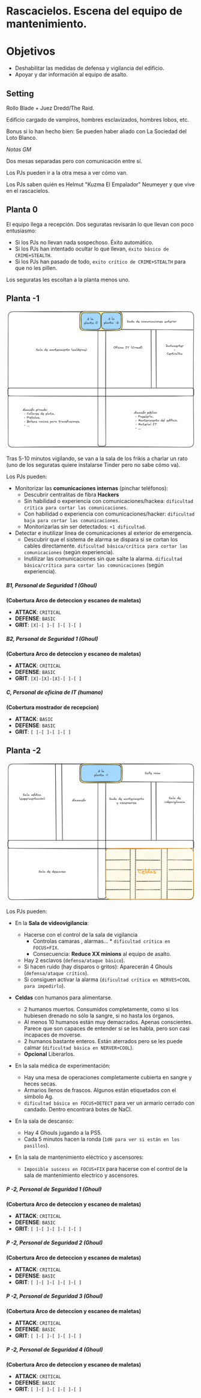 # Rascacielos. Escena del equipo de mantenimiento.

# Objetivos

  * Deshabilitar las medidas de defensa y vigilancia del edificio.
  * Apoyar y dar información al equipo de asalto.

## Setting

Rollo Blade + Juez Dredd/The Raid.  

Edificio cargado de vampiros, hombres esclavizados, hombres lobos, etc.  
  
Bonus si lo han hecho bien: Se pueden haber aliado con La Sociedad del Loto Blanco.  
  
 
  
*Notas GM*  

Dos mesas separadas pero con comunicación entre sí.  

Los PJs pueden ir a la otra mesa a ver cómo van.  
  
Los PJs saben quién es Helmut "Kuzma El Empalador" Neumeyer y que vive en el rascacielos.  
  
  
## Planta 0

El equipo llega a recepción.
Dos seguratas revisarán lo que llevan con poco entusiasmo:
 - Si los PJs no llevan nada sospechoso. Éxito automático.
 - Si los PJs han intentado ocultar lo que llevan, `éxito básico de CRIME+STEALTH`.
 - Si los PJs han pasado de todo, `exito crítico de CRIME+STEALTH` para que no les pillen.

Los seguratas les escoltan a la planta menos uno.


## Planta -1

![Plano planta -1](./imgs/rascacielos_planta_menos_1.png)

Tras 5-10 minutos vigilando, se van a la sala de los frikis a charlar un rato (uno de los seguratas quiere instalarse Tinder pero no sabe cómo va).

Los PJs pueden:  
  * Monitorizar las **comunicaciones internas** (pinchar teléfonos):
      * Descubrir centralitas de fibra **Hackers**
      * Sin habilidad o experiencia con comunicaciones/hackea: `dificultad crítica para cortar las comunicaciones`.
      * Con habilidad o experiencia con comunicaciones/hacker: `dificultad baja para cortar las comunicaciones`.
      * Monitorizarlas sin ser detectados: `+1 dificultad`.
  * Detectar e inutilizar linea de comunicaciones al exterior de emergencia.
      * Descubrir que el sistema de alarma se dispara si se cortan los cables directamente. `dificultad básica/crítica para cortar las comunicaciones` (según experiencia).
      * Inutilizar las comunicaciones sin que salte la alarma. `dificultad básica/crítica para cortar las comunicaciones` (según experiencia).



##### B1, Personal de Seguridad 1 (Ghoul)

**(Cobertura Arco de deteccion y escaneo de maletas)**

- **ATTACK**: `CRITICAL`
- **DEFENSE**: `BASIC`
- **GRIT**: `[X]-[ ]-[ ]-[ ]-[ ]`


##### B2, Personal de Seguridad 1 (Ghoul)

**(Cobertura Arco de deteccion y escaneo de maletas)**

- **ATTACK**: `CRITICAL`
- **DEFENSE**: `BASIC`
- **GRIT**: `[X]-[X]-[X]-[ ]-[ ]`

##### C, Personal de oficina de IT (humano)

**(Cobertura mostrador de recepcion)**

- **ATTACK**: `BASIC`
- **DEFENSE**: `BASIC`
- **GRIT**: `[ ]-[ ]-[ ]-[ ]`


## Planta -2

![Plano planta -2](./imgs/rascacielos_planta_menos_2.png)

Los PJs pueden:
  * En la **Sala de videovigilancia**:
      * Hacerse con el control de la sala de vigilancia
        * Controlas camaras , alarmas...  * `dificultad crítica en FOCUS+FIX`.
        * Consecuencia: **Reduce XX minions** al equipo de asalto.
      * Hay 2 esclavos (`defensa/ataque básico`).
      * Si hacen ruido (hay disparos o gritos): Aparecerán 4 Ghouls (`defensa/ataque crítico`).
      * Si consiguen activar la alarma (`dificultad crítica en NERVES+COOL para impedirlo`).

  * **Celdas** con humanos para alimentarse.
      * 2 humanos muertos. Consumidos completamente, como si los hubiesen drenado no sólo la sangre, si no hasta los órganos.
      * Al menos 10 humanos están muy demacrados. Apenas conscientes. Parece que son capaces de entender si se les habla, pero son casi incapaces de moverse.
      * 2 humanos bastante enteros. Están aterrados pero se les puede calmar (`dificultad básica en NERVER+COOL`).
      * **Opcional** Liberarlos.

  * En la sala médica de experimentación:
      * Hay una mesa de operaciones completamente cubierta en sangre y heces secas.
      * Armarios llenos de frascos. Algunos están etiquetados con el símbolo Ag.
      * `dificultad básica en FOCUS+DETECT` para ver un armario cerrado con candado. Dentro encontrará botes de NaCl.

  * En la sala de descanso:
      * Hay 4 Ghouls jugando a la PS5.
      * Cada 5 minutos hacen la ronda (`1d6 para ver si están en los pasillos`).


  * En la sala de mantenimiento eléctrico y ascensores:
    * `Imposible suscess en FOCUS+FIX` para hacerse con el control de la sala de mantenimiento electrico y ascensores.


##### P -2, Personal de Seguridad 1 (Ghoul)

**(Cobertura Arco de deteccion y escaneo de maletas)**

- **ATTACK**: `CRITICAL`
- **DEFENSE**: `BASIC`
- **GRIT**: `[ ]-[ ]-[ ]-[ ]-[ ]`


##### P -2, Personal de Seguridad 2 (Ghoul)

**(Cobertura Arco de deteccion y escaneo de maletas)**

- **ATTACK**: `CRITICAL`
- **DEFENSE**: `BASIC`
- **GRIT**: `[ ]-[ ]-[ ]-[ ]-[ ]`


##### P -2, Personal de Seguridad 3 (Ghoul)

**(Cobertura Arco de deteccion y escaneo de maletas)**

- **ATTACK**: `CRITICAL`
- **DEFENSE**: `BASIC`
- **GRIT**: `[ ]-[ ]-[ ]-[ ]-[ ]`


##### P -2, Personal de Seguridad 4 (Ghoul)

**(Cobertura Arco de deteccion y escaneo de maletas)**

- **ATTACK**: `CRITICAL`
- **DEFENSE**: `BASIC`
- **GRIT**: `[ ]-[ ]-[ ]-[ ]-[ ]`


